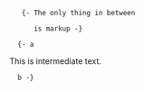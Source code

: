 ```
   {- The only thing in between
```

```
      is markup -}
```

```
  {- a
```

This is intermediate text.

```
  b -}
```

